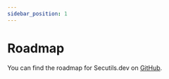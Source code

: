 ```yaml
---
sidebar_position: 1
---
```


# Roadmap

You can find the roadmap for Secutils.dev on [GitHub](https://github.com/orgs/secutils-dev/projects/1).
